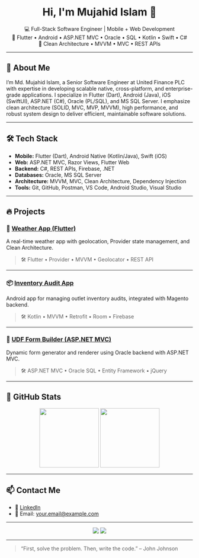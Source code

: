 <h1 align="center">Hi, I'm Mujahid Islam 👋</h1>

<p align="center">
  💻 Full-Stack Software Engineer | Mobile + Web Development<br>
  📱 Flutter • Android • ASP.NET MVC • Oracle • SQL • Kotlin • Swift • C#<br>
  🧠 Clean Architecture • MVVM • MVC • REST APIs
</p>

---

## 🚀 About Me

I’m Md. Mujahid Islam, a Senior Software Engineer at United Finance PLC with expertise in developing scalable native, cross-platform, and enterprise-grade applications. I specialize in Flutter (Dart), Android (Java), iOS (SwiftUI), ASP.NET (C#), Oracle (PL/SQL), and MS SQL Server. I emphasize clean architecture (SOLID, MVC, MVP, MVVM), high performance, and robust system design to deliver efficient, maintainable software solutions.

---

## 🛠️ Tech Stack

- **Mobile:** Flutter (Dart), Android Native (Kotlin/Java), Swift (iOS)
- **Web:** ASP.NET MVC, Razor Views, Flutter Web
- **Backend:** C#, REST APIs, Firebase, .NET
- **Databases:** Oracle, MS SQL Server
- **Architecture:** MVVM, MVC, Clean Architecture, Dependency Injection
- **Tools:** Git, GitHub, Postman, VS Code, Android Studio, Visual Studio

---

## 🔥 Projects

### 📱 [Weather App (Flutter)](https://github.com/your-username/weather-app)
A real-time weather app with geolocation, Provider state management, and Clean Architecture.

> 🛠 Flutter • Provider • MVVM • Geolocator • REST API

---

### 📦 [Inventory Audit App](https://github.com/your-username/inventory-audit)
Android app for managing outlet inventory audits, integrated with Magento backend.

> 🛠 Kotlin • MVVM • Retrofit • Room • Firebase

---

### 🧾 [UDF Form Builder (ASP.NET MVC)](https://github.com/your-username/form-builder)
Dynamic form generator and renderer using Oracle backend with ASP.NET MVC.

> 🛠 ASP.NET MVC • Oracle SQL • Entity Framework • jQuery

---

## 🧾 GitHub Stats

<p align="center">
  <img src="https://github-readme-stats.vercel.app/api?username=your-username&show_icons=true&theme=radical&hide_rank=true" height="160" />
  <img src="https://github-readme-stats.vercel.app/api/top-langs/?username=your-username&layout=compact&theme=radical" height="160" />
</p>

---

## 📫 Contact Me

- 💼 [LinkedIn](https://linkedin.com/in/mbiplobe)
- 📧 Email: [your.email@example.com](mailto:mbiplobe@gmail.com)

---

<p align="center">
  <img src="https://img.shields.io/github/followers/your-username?style=social" />
  <img src="https://img.shields.io/github/stars/your-username?style=social" />
</p>

---

> “First, solve the problem. Then, write the code.” – John Johnson
